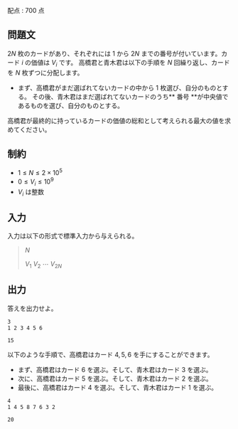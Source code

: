 配点 : $700$ 点

## 問題文

$2N$ 枚のカードがあり、それぞれには $1$ から $2N$ までの番号が付いています。カード $i$ の価値は $V_i$ です。
高橋君と青木君は以下の手順を $N$ 回繰り返し、カードを $N$ 枚ずつに分配します。

- まず、高橋君がまだ選ばれてないカードの中から $1$ 枚選び、自分のものとする。
  その後、青木君はまだ選ばれてないカードのうち** 番号 **が中央値であるものを選び、自分のものとする。

高橋君が最終的に持っているカードの価値の総和として考えられる最大の値を求めてください。

## 制約

- $1\leq N\leq 2\times 10^5$
- $0\leq V_i\leq 10^9$
- $V_i$ は整数

## 入力

入力は以下の形式で標準入力から与えられる。

> $N$
> 
> $V_1$ $V_2$ $\cdots$ $V_{2N}$

## 出力

答えを出力せよ。

```input1
3
1 2 3 4 5 6
```

```output1
15
```

以下のような手順で、高橋君はカード $4,5,6$ を手にすることができます。

- まず、高橋君はカード $6$ を選ぶ。そして、青木君はカード $3$ を選ぶ。
- 次に、高橋君はカード $5$ を選ぶ。そして、青木君はカード $2$ を選ぶ。
- 最後に、高橋君はカード $4$ を選ぶ。そして、青木君はカード $1$ を選ぶ。

```input2
4
1 4 5 8 7 6 3 2
```

```output2
20
```